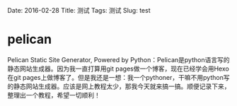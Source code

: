 Date: 2016-02-28
Title: 测试
Tags: 测试
Slug: test

# pelican
Pelican Static Site Generator, Powered by Python：Pelican是python语言写的静态网站生成器。因为我一直打算用git pages做一个博客，现在已经学会用Hexo在git pages上做博客了。但是我还是一想：我一个pythoner，干嘛不用python写的静态网站生成器。应该是网上教程太少，那我今天就来搞一搞。顺便记录下来，整理出一个教程，希望一切顺利！
